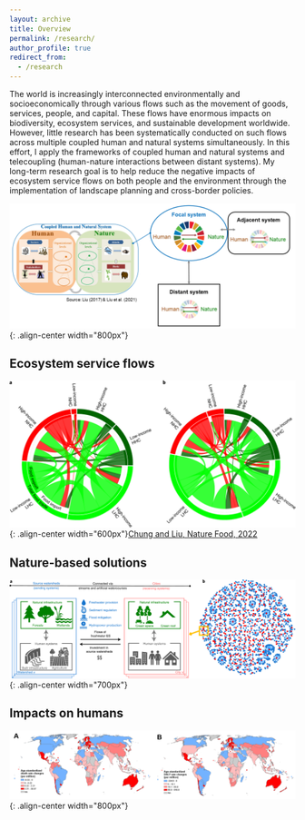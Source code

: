 ```yaml
---
layout: archive
title: Overview
permalink: /research/
author_profile: true
redirect_from:
  - /research
---
```



The world is increasingly interconnected environmentally and socioeconomically through various flows such as the movement of goods, services, people, and capital. These flows have enormous impacts on biodiversity, ecosystem services, and sustainable development worldwide. However, little research has been systematically conducted on such flows across multiple coupled human and natural systems simultaneously. In this effort, I apply the frameworks of coupled human and natural systems and telecoupling (human-nature interactions between distant systems). My long-term research goal is to help reduce the negative impacts of ecosystem service flows on both people and the environment through the implementation of landscape planning and cross-border policies.

![CHANSframework](../images/CHANS_Telecoupling_framework.png){: .align-center width="800px"}

## Ecosystem service flows



![FoodFlow](../images/Chung_Liu_2022_NF_flow_map.png){: .align-center width="600px"}[Chung and Liu, Nature Food, 2022](https://www.nature.com/articles/s43016-022-00499-7)


## Nature-based solutions




![NbSnetwork](../images/Chung_et_al_2021_NS_network.png){: .align-center width="700px"}

## Impacts on humans




![TradeHealth](../images/Chung_et_al_2021_bmjgh_health.png){: .align-center width="800px"}
